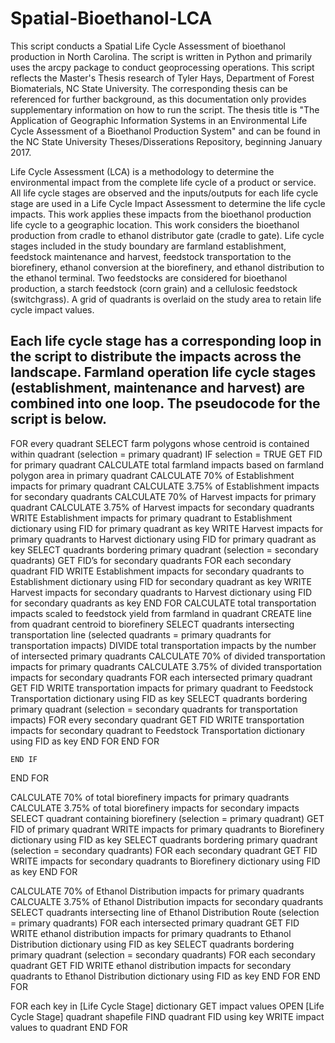 # Spatial-Bioethanol-LCA

This script conducts a Spatial Life Cycle Assessment of bioethanol production in North Carolina.  The script is written in Python and primarily uses the arcpy package to conduct geoprocessing operations.  This script reflects the Master's Thesis research of Tyler Hays, Department of Forest Biomaterials, NC State University.  The corresponding thesis can be referenced for further background, as this documentation only provides supplementary information on how to run the script.  The thesis title is "The Application of Geographic Information Systems in an Environmental Life Cycle Assessment of a Bioethanol Production System" and can be found in the NC State University Theses/Disserations Repository, beginning January 2017.

Life Cycle Assessment (LCA) is a methodology to determine the environmental impact from the complete life cycle of a product or service.  All life cycle stages are observed and the inputs/outputs for each life cycle stage are used in a Life Cycle Impact Assessment to determine the life cycle impacts.  This work applies these impacts from the bioethanol production life cycle to a geographic location.  This work considers the bioethanol production from cradle to ethanol distributor gate (cradle to gate).  Life cycle stages included in the study boundary are farmland establishment, feedstock maintenance and harvest, feedstock transportation to the biorefinery, ethanol conversion at the biorefinery, and ethanol distribution to the ethanol terminal.  Two feedstocks are considered for bioethanol production, a starch feedstock (corn grain) and a cellulosic feedstock (switchgrass).  A grid of quadrants is overlaid on the study area to retain life cycle impact values.

Each life cycle stage has a corresponding loop in the script to distribute the impacts across the landscape.  Farmland operation life cycle stages (establishment, maintenance and harvest) are combined into one loop.  The pseudocode for the script is below.
--------
FOR every quadrant
	SELECT farm polygons whose centroid is contained within quadrant (selection = primary quadrant)
	IF selection = TRUE
		GET FID for primary quadrant
		CALCULATE total farmland impacts based on farmland polygon area in primary quadrant
		CALCULATE 70% of Establishment impacts for primary quadrant
		CALCULATE 3.75% of Establishment impacts for secondary quadrants
		CALCULATE 70% of Harvest impacts for primary quadrant
		CALCULATE 3.75% of Harvest impacts for secondary quadrants
		WRITE Establishment impacts for primary quadrant to Establishment dictionary using FID for primary quadrant as key
		WRITE Harvest impacts for primary quadrants to Harvest dictionary using FID for primary quadrant as key
		SELECT quadrants bordering primary quadrant (selection = secondary quadrants)
		GET FID’s for secondary quadrants
		FOR each secondary quadrant FID
			WRITE Establishment impacts for secondary quadrants to Establishment dictionary using FID for secondary quadrant 			as key
			WRITE Harvest impacts for secondary quadrants to Harvest dictionary using FID for secondary quadrants as key
		END FOR
		CALCULATE total transportation impacts scaled to feedstock yield from farmland in quadrant
		CREATE line from quadrant centroid to biorefinery
		SELECT quadrants intersecting transportation line (selected quadrants = primary quadrants for transportation impacts)
		DIVIDE total transportation impacts by the number of intersected primary quadrants
		CALCULATE 70% of divided transportation impacts for primary quadrants
		CALCULATE 3.75% of divided transportation impacts for secondary quadrants
		FOR each intersected primary quadrant
			GET FID
			WRITE transportation impacts for primary quadrant to Feedstock Transportation dictionary using FID as key
			SELECT quadrants bordering primary quadrant (selection = secondary quadrants for transportation impacts)
			FOR every secondary quadrant
				GET FID
				WRITE transportation impacts for secondary quadrant to Feedstock Transportation dictionary using FID as 				key
			END FOR
		END FOR

	END IF
END FOR

CALCULATE 70% of total biorefinery impacts for primary quadrants
CALCULATE 3.75% of total biorefinery impacts for secondary impacts
SELECT quadrant containing biorefinery (selection = primary quadrant)
GET FID of primary quadrant
WRITE impacts for primary quadrants to Biorefinery dictionary using FID as key
SELECT quadrants bordering primary quadrant (selection = secondary quadrants)
FOR each secondary quadrant
	GET FID
	WRITE impacts for secondary quadrants to Biorefinery dictionary using FID as key
END FOR

CALCULATE 70% of Ethanol Distribution impacts for primary quadrants
CALCUALTE 3.75% of Ethanol Distribution impacts for secondary quadrants 
SELECT quadrants intersecting line of Ethanol Distribution Route (selection = primary quadrants)
FOR each intersected primary quadrant
GET FID
	WRITE ethanol distribution impacts for primary quadrants to Ethanol Distribution dictionary using FID as key
	SELECT quadrants bordering primary quadrant (selection = secondary quadrants)
	FOR each secondary quadrant
		GET FID
		WRITE ethanol distribution impacts for secondary quadrants to Ethanol Distribution dictionary using FID as key
	END FOR
END FOR

FOR each key in [Life Cycle Stage] dictionary
	GET impact values
	OPEN [Life Cycle Stage] quadrant shapefile
	FIND quadrant FID using key
	WRITE impact values to quadrant
END FOR
